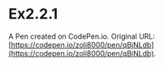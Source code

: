 # Ex2.2.1

A Pen created on CodePen.io. Original URL: [https://codepen.io/zoli8000/pen/qBjNLdb](https://codepen.io/zoli8000/pen/qBjNLdb).



